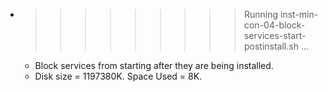 * >>>>>>>>> Running inst-min-con-04-block-services-start-postinstall.sh ...
  * Block services from starting after they are being installed.
  * Disk size = 1197380K. Space Used = 8K.
